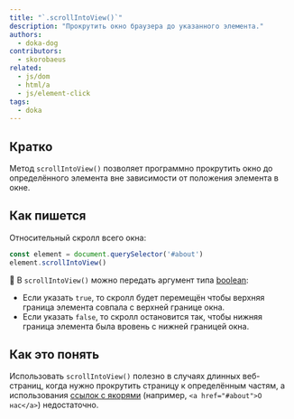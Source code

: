 ```yaml
---
title: "`.scrollIntoView()`"
description: "Прокрутить окно браузера до указанного элемента."
authors:
  - doka-dog
contributors:
  - skorobaeus
related:
  - js/dom
  - html/a
  - js/element-click
tags:
  - doka
---
```


## Кратко

Метод `scrollIntoView()` позволяет программно прокрутить окно до определённого элемента вне зависимости от положения элемента в окне.

## Как пишется

Относительный скролл всего окна:

```js
const element = document.querySelector('#about')
element.scrollIntoView()
```

🤖 В `scrollIntoView()` можно передать аргумент типа [boolean](/js/boolean/):

- Если указать `true`, то скролл будет перемещён чтобы верхняя граница элемента совпала с верхней границе окна.
- Если указать `false`, то скролл остановится так, чтобы нижняя граница элемента была вровень с нижней границей окна.

## Как это понять

Использовать `scrollIntoView()` полезно в случаях длинных веб-страниц, когда нужно прокрутить страницу к определённым частям, а использования [ссылок с якорями](/html/a/) (например, `<a href="#about">О нас</a>`) недостаточно.
